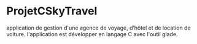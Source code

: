 # ProjetCSkyTravel
application de gestion d'une agence de voyage, d’hôtel et de location de voiture. l'application est développer en langage C avec l'outil glade.
